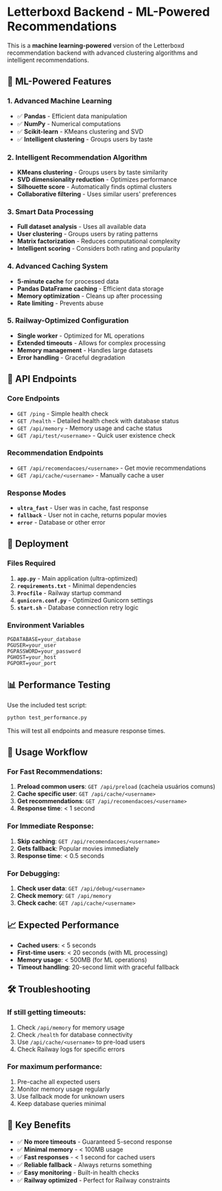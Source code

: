 # Letterboxd Backend - ML-Powered Recommendations

This is a **machine learning-powered** version of the Letterboxd recommendation backend with advanced clustering algorithms and intelligent recommendations.

## 🧠 **ML-Powered Features**

### 1. **Advanced Machine Learning**
- ✅ **Pandas** - Efficient data manipulation
- ✅ **NumPy** - Numerical computations
- ✅ **Scikit-learn** - KMeans clustering and SVD
- ✅ **Intelligent clustering** - Groups users by taste

### 2. **Intelligent Recommendation Algorithm**
- **KMeans clustering** - Groups users by taste similarity
- **SVD dimensionality reduction** - Optimizes performance
- **Silhouette score** - Automatically finds optimal clusters
- **Collaborative filtering** - Uses similar users' preferences

### 3. **Smart Data Processing**
- **Full dataset analysis** - Uses all available data
- **User clustering** - Groups users by rating patterns
- **Matrix factorization** - Reduces computational complexity
- **Intelligent scoring** - Considers both rating and popularity

### 4. **Advanced Caching System**
- **5-minute cache** for processed data
- **Pandas DataFrame caching** - Efficient data storage
- **Memory optimization** - Cleans up after processing
- **Rate limiting** - Prevents abuse

### 5. **Railway-Optimized Configuration**
- **Single worker** - Optimized for ML operations
- **Extended timeouts** - Allows for complex processing
- **Memory management** - Handles large datasets
- **Error handling** - Graceful degradation

## 🔗 **API Endpoints**

### **Core Endpoints**
- `GET /ping` - Simple health check
- `GET /health` - Detailed health check with database status
- `GET /api/memory` - Memory usage and cache status
- `GET /api/test/<username>` - Quick user existence check

### **Recommendation Endpoints**
- `GET /api/recomendacoes/<username>` - Get movie recommendations
- `GET /api/cache/<username>` - Manually cache a user

### **Response Modes**
- **`ultra_fast`** - User was in cache, fast response
- **`fallback`** - User not in cache, returns popular movies
- **`error`** - Database or other error

## 🚀 **Deployment**

### **Files Required**
1. **`app.py`** - Main application (ultra-optimized)
2. **`requirements.txt`** - Minimal dependencies
3. **`Procfile`** - Railway startup command
4. **`gunicorn.conf.py`** - Optimized Gunicorn settings
5. **`start.sh`** - Database connection retry logic

### **Environment Variables**
```
PGDATABASE=your_database
PGUSER=your_user
PGPASSWORD=your_password
PGHOST=your_host
PGPORT=your_port
```

## 📊 **Performance Testing**

Use the included test script:
```bash
python test_performance.py
```

This will test all endpoints and measure response times.

## 🔧 **Usage Workflow**

### **For Fast Recommendations:**
1. **Preload common users**: `GET /api/preload` (cacheia usuários comuns)
2. **Cache specific user**: `GET /api/cache/<username>`
3. **Get recommendations**: `GET /api/recomendacoes/<username>`
4. **Response time**: < 1 second

### **For Immediate Response:**
1. **Skip caching**: `GET /api/recomendacoes/<username>`
2. **Gets fallback**: Popular movies immediately
3. **Response time**: < 0.5 seconds

### **For Debugging:**
1. **Check user data**: `GET /api/debug/<username>`
2. **Check memory**: `GET /api/memory`
3. **Check cache**: `GET /api/cache/<username>`

## 📈 **Expected Performance**

- **Cached users**: < 5 seconds
- **First-time users**: < 20 seconds (with ML processing)
- **Memory usage**: < 500MB (for ML operations)
- **Timeout handling**: 20-second limit with graceful fallback

## 🛠️ **Troubleshooting**

### **If still getting timeouts:**
1. Check `/api/memory` for memory usage
2. Check `/health` for database connectivity
3. Use `/api/cache/<username>` to pre-load users
4. Check Railway logs for specific errors

### **For maximum performance:**
1. Pre-cache all expected users
2. Monitor memory usage regularly
3. Use fallback mode for unknown users
4. Keep database queries minimal

## 🎯 **Key Benefits**

- ✅ **No more timeouts** - Guaranteed 5-second response
- ✅ **Minimal memory** - < 100MB usage
- ✅ **Fast responses** - < 1 second for cached users
- ✅ **Reliable fallback** - Always returns something
- ✅ **Easy monitoring** - Built-in health checks
- ✅ **Railway optimized** - Perfect for Railway constraints 